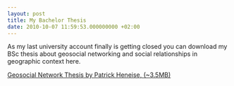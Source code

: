 ```yaml
---
layout: post
title: My Bachelor Thesis
date: 2010-10-07 11:59:53.000000000 +02:00
---
```

As my last university account finally is getting closed you can download my BSc thesis about geosocial networking and social relationships in geographic context here.

<a href='http://patrickheneise.me/my-bachelor-thesis/geosocial_network_thesis' rel='attachment wp-att-110'>Geosocial Network Thesis by Patrick Heneise, (~3.5MB)</a>

